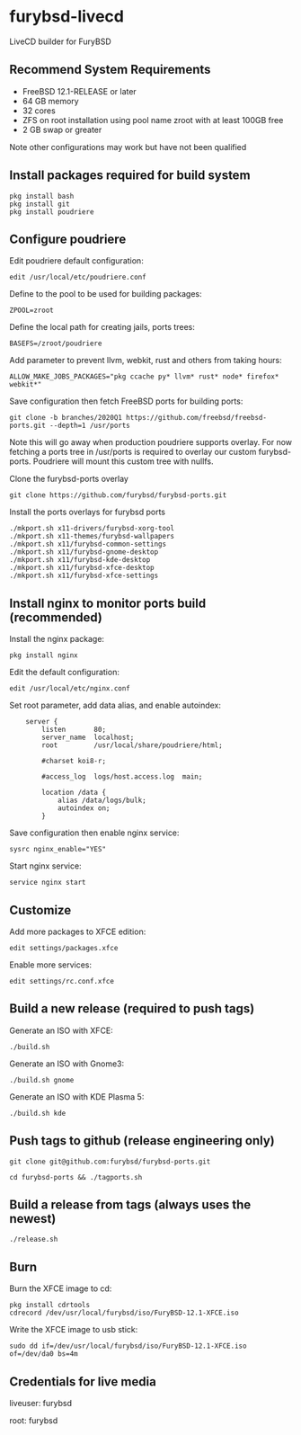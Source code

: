 # furybsd-livecd
LiveCD builder for FuryBSD

## Recommend System Requirements

* FreeBSD 12.1-RELEASE or later
* 64 GB memory
* 32 cores
* ZFS on root installation using pool name zroot with at least 100GB free
* 2 GB swap or greater

Note other configurations may work but have not been qualified

## Install packages required for build system

```
pkg install bash
pkg install git
pkg install poudriere
```

## Configure poudriere

Edit poudriere default configuration:

```
edit /usr/local/etc/poudriere.conf
```

Define to the pool to be used for building packages:

```
ZPOOL=zroot
```

Define the local path for creating jails, ports trees:

```
BASEFS=/zroot/poudriere
```

Add parameter to prevent llvm, webkit, rust and others from taking hours:

```
ALLOW_MAKE_JOBS_PACKAGES="pkg ccache py* llvm* rust* node* firefox* webkit*"
```

Save configuration then fetch FreeBSD ports for building ports:

```
git clone -b branches/2020Q1 https://github.com/freebsd/freebsd-ports.git --depth=1 /usr/ports
```
Note this will go away when production poudriere supports overlay.  For now fetching a ports tree in /usr/ports is required to overlay our custom furybsd-ports.  Poudriere will mount this custom tree with nullfs.

Clone the furybsd-ports overlay

```
git clone https://github.com/furybsd/furybsd-ports.git
```

Install the ports overlays for furybsd ports

```
./mkport.sh x11-drivers/furybsd-xorg-tool
./mkport.sh x11-themes/furybsd-wallpapers
./mkport.sh x11/furybsd-common-settings
./mkport.sh x11/furybsd-gnome-desktop
./mkport.sh x11/furybsd-kde-desktop
./mkport.sh x11/furybsd-xfce-desktop
./mkport.sh x11/furybsd-xfce-settings
```

## Install nginx to monitor ports build (recommended)

Install the nginx package:

```
pkg install nginx
```

Edit the default configuration:

```
edit /usr/local/etc/nginx.conf
```

Set root parameter, add data alias, and enable autoindex:

```
    server {
        listen       80;
        server_name  localhost;
        root         /usr/local/share/poudriere/html;

        #charset koi8-r;

        #access_log  logs/host.access.log  main;

        location /data {
            alias /data/logs/bulk;
            autoindex on;
        }
```

Save configuration then enable nginx service:

```
sysrc nginx_enable="YES"
```

Start nginx service:

```
service nginx start
```

## Customize
Add more packages to XFCE edition:
```
edit settings/packages.xfce
```

Enable more services:
```
edit settings/rc.conf.xfce
```

## Build a new release (required to push tags)
Generate an ISO with XFCE:
```
./build.sh
```
Generate an ISO with Gnome3:
```
./build.sh gnome
```
Generate an ISO with KDE Plasma 5:
```
./build.sh kde
```

## Push tags to github (release engineering only)
```
git clone git@github.com:furybsd/furybsd-ports.git
```

```
cd furybsd-ports && ./tagports.sh
```

## Build a release from tags (always uses the newest)

```
./release.sh
```

## Burn

Burn the XFCE image to cd:
```
pkg install cdrtools
cdrecord /dev/usr/local/furybsd/iso/FuryBSD-12.1-XFCE.iso
```

Write the XFCE image to usb stick:
```
sudo dd if=/dev/usr/local/furybsd/iso/FuryBSD-12.1-XFCE.iso of=/dev/da0 bs=4m
```

## Credentials for live media
liveuser: furybsd

root: furybsd
